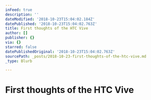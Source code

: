 ```yaml
---
inFeed: true
description: ''
dateModified: '2018-10-23T15:04:02.184Z'
datePublished: '2018-10-23T15:04:02.763Z'
title: First thoughts of the HTC Vive
author: []
publisher: {}
via: {}
starred: false
datePublishedOriginal: '2018-10-23T15:04:02.763Z'
sourcePath: _posts/2018-10-23-first-thoughts-of-the-htc-vive.md
_type: Blurb

---
```

# First thoughts of the HTC Vive